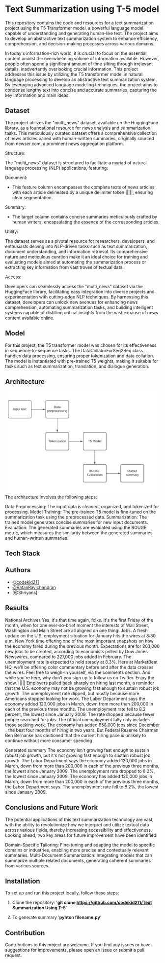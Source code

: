 
# Text Summarization using T-5 model

This repository contains the code and resources for a text summarization project using the T5 Transformer model, a powerful language model capable of understanding and generating human-like text. The project aims to develop an abstractive text summarization system to enhance efficiency, comprehension, and decision-making processes across various domains.

In today's information-rich world, it is crucial to focus on the essential content amidst the overwhelming volume of information available. However, people often spend a significant amount of time sifting through irrelevant details, inadvertently overlooking crucial information. This project addresses this issue by utilizing the T5 transformer model in natural language processing to develop an abstractive text summarization system. By leveraging advanced language modeling techniques, the project aims to condense lengthy text into concise and accurate summaries, capturing the key information and main ideas.

## Dataset

The project utilizes the "multi_news" dataset, available on the HuggingFace library, as a foundational resource for news analysis and summarization tasks. This meticulously curated dataset offers a comprehensive collection of news articles paired with human-written summaries, originally sourced from newser.com, a prominent news aggregation platform.

Structure:

The "multi_news" dataset is structured to facilitate a myriad of natural language processing (NLP) applications, featuring:

Document:
   - This feature column encompasses the complete texts of news articles, with each article delineated by a unique delimiter token |||||, ensuring clear segmentation.
   
Summary:
   - The target column contains concise summaries meticulously crafted by human writers, encapsulating the essence of the corresponding articles.

Utility:

The dataset serves as a pivotal resource for researchers, developers, and enthusiasts delving into NLP-driven tasks such as text summarization, document understanding, and information retrieval. Its comprehensive nature and meticulous curation make it an ideal choice for training and evaluating models aimed at automating the summarization process or extracting key information from vast troves of textual data.

Access:

Developers can seamlessly access the "multi_news" dataset via the HuggingFace library, facilitating easy integration into diverse projects and experimentation with cutting-edge NLP techniques. By harnessing this dataset, developers can unlock new avenues for enhancing news comprehension, automating summarization tasks, and building intelligent systems capable of distilling critical insights from the vast expanse of news content available online.

## Model
For this project, the T5 transformer model was chosen for its effectiveness in sequence-to-sequence tasks. The DataCollatorForSeq2Seq class handles data processing, ensuring proper tokenization and data collation. The model is instantiated with pre-trained T5 weights, making it suitable for tasks such as text summarization, translation, and dialogue generation.

## Architecture
![Architecture of the model](assets/architecture.png)
The architecture involves the following steps:

Data Preprocessing: The input data is cleaned, organized, and tokenized for processing.
Model Training: The pre-trained T5 model is fine-tuned on the summarization task using the preprocessed data.
Summarization: The trained model generates concise summaries for new input documents.
Evaluation: The generated summaries are evaluated using the ROUGE metric, which measures the similarity between the generated summaries and human-written summaries.

## Tech Stack


## Authors

- [@codekid211](https://github.com/codekid211)
- [@RatanRavichandran](https://github.com/RatanRavichandran)
- [@Shriyans]

## Results
National Archives Yes, it's that time again, folks. It's the first Friday of the month, when for one ever-so-brief moment the interests of Wall Street, Washington and Main Street are all aligned on one thing: Jobs. A fresh update on the U.S. employment situation for January hits the wires at 8:30 a.m. New York time offering one of the most important snapshots on how the economy fared during the previous month. Expectations are for 203,000 new jobs to be created, according to economists polled by Dow Jones Newswires, compared to 227,000 jobs added in February. The unemployment rate is expected to hold steady at 8.3%. Here at MarketBeat HQ, we'll be offering color commentary before and after the data crosses the wires. Feel free to weigh-in yourself, via the comments section. And while you're here, why don't you sign up to follow us on Twitter. Enjoy the show. ||||| Employers pulled back sharply on hiring last month, a reminder that the U.S. economy may not be growing fast enough to sustain robust job growth. The unemployment rate dipped, but mostly because more Americans stopped looking for work. The Labor Department says the economy added 120,000 jobs in March, down from more than 200,000 in each of the previous three months. The unemployment rate fell to 8.2 percent, the lowest since January 2009. The rate dropped because fewer people searched for jobs. The official unemployment tally only includes those seeking work. The economy has added 858,000 jobs since December _ the best four months of hiring in two years. But Federal Reserve Chairman Ben Bernanke has cautioned that the current hiring pace is unlikely to continue without more consumer spending

Generated summary
The economy isn't growing fast enough to sustain robust job growth, but it's not growing fast enough to sustain robust job growth. The Labor Department says the economy added 120,000 jobs in March, down from more than 200,000 in each of the previous three months, the lowest since January 2009. The unemployment rate dropped to 8.2%, the lowest since January 2009. The economy has added 120,000 jobs in March, down from more than 200,000 in each of the previous three months, the Labor Department says. The unemployment rate fell to 8.2%, the lowest since January 2009.


## Conclusions and Future Work
The potential applications of this text summarization technology are vast, with the ability to revolutionize how we interpret and utilize textual data across various fields, thereby increasing accessibility and effectiveness. Looking ahead, two key areas for future improvement have been identified:

Domain-Specific Tailoring: Fine-tuning and adapting the model to specific domains or industries, enabling more precise and contextually relevant summaries.
Multi-Document Summarization: Integrating models that can summarize multiple related documents, generating coherent summaries from various sources.

## Installation
To set up and run this project locally, follow these steps:

1. Clone the repository:
  '**git clone https://github.com/codekid211/Text Summarization Using T-5**'

2. To generate summary
   '**pyhton filename.py**'

## Contribution
Contributions to this project are welcome. If you find any issues or have suggestions for improvements, please open an issue or submit a pull request.